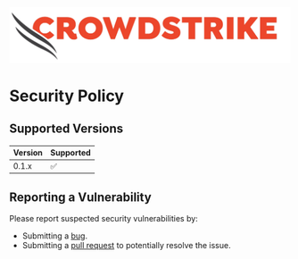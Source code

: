 ![CrowdStrike Go Metrics Sliding Window](/img/cs-logo.png?raw=true)
# Security Policy

## Supported Versions

| Version | Supported          |
|---------| ------------------ |
| 0.1.x   | :white_check_mark: |

## Reporting a Vulnerability

Please report suspected security vulnerabilities by:
+ Submitting a [bug](https://github.com/CrowdStrike/go-metrics-extensions/issues/new).
+ Submitting a [pull request](https://github.com/CrowdStrike/go-metrics-extensions/pulls) to potentially resolve the issue.
